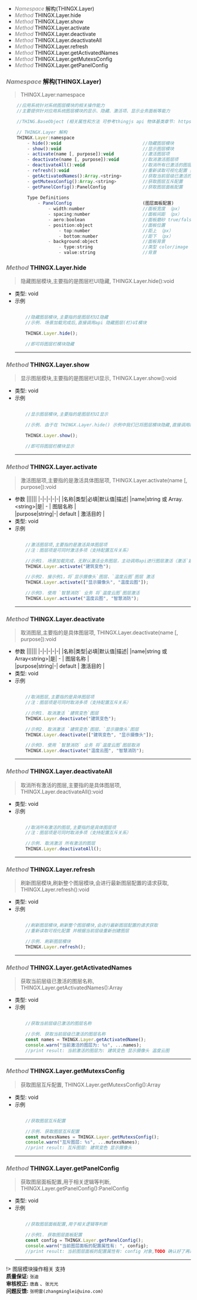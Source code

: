 <!-- @import "[TOC]" {cmd="toc" depthFrom=1 depthTo=6 orderedList=false} -->

<!-- code_chunk_output -->

- [*<a><font color="grey">Namespace</font></a>* 解构(THINGX.Layer)](#font-colorgreynamespacefont-解构thingxlayer)
- [*<a><font color="grey">Method</font></a>* THINGX.Layer.hide](#font-colorgreymethodfont-thingxlayerhide)
- [*<a><font color="grey">Method</font></a>* THINGX.Layer.show](#font-colorgreymethodfont-thingxlayershow)
- [*<a><font color="grey">Method</font></a>* THINGX.Layer.activate](#font-colorgreymethodfont-thingxlayeractivate)
- [*<a><font color="grey">Method</font></a>* THINGX.Layer.deactivate](#font-colorgreymethodfont-thingxlayerdeactivate)
- [*<a><font color="grey">Method</font></a>* THINGX.Layer.deactivateAll](#font-colorgreymethodfont-thingxlayerdeactivateall)
- [*<a><font color="grey">Method</font></a>* THINGX.Layer.refresh](#font-colorgreymethodfont-thingxlayerrefresh)
- [*<a><font color="grey">Method</font></a>* THINGX.Layer.getActivatedNames](#font-colorgreymethodfont-thingxlayergetactivatednames)
- [*<a><font color="grey">Method</font></a>* THINGX.Layer.getMutexsConfig](#font-colorgreymethodfont-thingxlayergetmutexsconfig)
- [*<a><font color="grey">Method</font></a>* THINGX.Layer.getPanelConfig](#font-colorgreymethodfont-thingxlayergetpanelconfig)

<!-- /code_chunk_output -->


### *<a><font color="grey">Namespace</font></a>* 解构(THINGX.Layer)
> THINGX.Layer:namespace
```javascript
    //应用系统针对系统图层模块的相关操作能力
    //主要提供针对应用系统图层模块的显示、隐藏、激活项、显示业务面板等能力

    //THING.BaseObject (相关属性和方法 可参考thingjs api 物体基类章节: https://docs.thingjs.com/cn/apidocs/THING.BaseObject.html)

    // THINGX.Layer 解构
    THINGX.Layer:namespace
        - hide():void                               //隐藏图层模块
        - show():void                               //显示图层模块
        - activate(name [, purpose]):void           //激活图层项
        - deactivate(name [, purpose]):void         //取消激活图层项
        - deactivateAll():void                      //取消所有已激活的图层
        - refresh():void                            //重新读取可视化配置 并根据当前层级重新创建图层
        - getActivatedNames():Array.<string>        //获取当前层级已激活的图层名称   
        - getMutexsConfig():Array.<string>          //获取图层互斥配置
        - getPanelConfig():PanelConfig              //获取图层面板配置
        
        Type Definitions
            - PanelConfig                           (图层面板配置)        
                - width:number                      //面板宽度 （px）  
                - spacing:number                    //面板间距 （px）     
                - aero:boolean                      //面板磨砂 true/false
                - position:object                   //面板位置
                    - top:number                    //距上 （px）
                    - bottom:number                 //距下 （px）
                - background:object                 //面板背景  
                    - type:string                   //类型 color/image           
                    - value:string                  //背景

```

### *<a><font color="grey">Method</font></a>* THINGX.Layer.hide
> 隐藏图层模块,主要指的是图层栏UI隐藏, THINGX.Layer.hide():void
   
* 类型: void
* 示例
    ```javascript

        //隐藏图层模块,主要指的是图层栏UI隐藏
        //示例. 场景加载完成后,直接调用api 隐藏图层(栏)UI模块

        THINGX.Layer.hide();

        //即可将图层栏模块隐藏

    ```
    ***

### *<a><font color="grey">Method</font></a>* THINGX.Layer.show
> 显示图层模块,主要指的是图层栏UI显示, THINGX.Layer.show():void
   
* 类型: void
* 示例
    ```javascript

        //显示图层模块,主要指的是图层栏UI显示

        //示例. 由于在 THINGX.Layer.hide() 示例中我们已将图层模块隐藏,直接调用api 显示图层(栏)UI模块，检查结果

        THINGX.Layer.show();

        //即可将图层栏模块显示

    ```
    ***

### *<a><font color="grey">Method</font></a>* THINGX.Layer.activate
> 激活图层项,主要指的是激活具体图层项, THINGX.Layer.activate(name [, purpose]):void
* 参数
  ||||||
  |-|-|-|-|-|
  |名称|类型|必填|默认值|描述|
  |name|string 或 Array.\<string>|是| - | 图层名称 |   
  |purpose|string|-| default | 激活目的 |     
* 类型: void
* 示例
    ```javascript

        //激活图层项,主要指的是激活具体图层项
        //注：图层项是可同时激活多项（支持配置互斥关系）

        //示例1. 场景加载完成，无默认激活业务图层，主动调用api进行图层激活（激活`建筑变色`图层）
        THINGX.Layer.activate("建筑变色");

        //示例2. 接示例1，将`显示摄像头`图层、`温度云图`图层 激活
        THINGX.Layer.activate(["显示摄像头", "温度云图"]);

        //示例3. 使用 `智慧消防` 业务 将`温度云图`图层激活
        THINGX.Layer.activate("温度云图", "智慧消防");

    ```
    ***
                             
### *<a><font color="grey">Method</font></a>* THINGX.Layer.deactivate
> 取消图层,主要指的是具体图层项, THINGX.Layer.deactivate(name [, purpose]):void
* 参数
  ||||||
  |-|-|-|-|-|
  |名称|类型|必填|默认值|描述|
  |name|string 或 Array\<string>|是| - | 图层名称 |   
  |purpose|string|-| default | 激活目的 |    
* 类型: void
* 示例
    ```javascript

        //取消图层,主要指的是具体图层项
        //注：图层项是可同时取消多项（支持配置互斥关系）

        //示例1. 取消激活 `建筑变色`图层
        THINGX.Layer.deactivate("建筑变色");

        //示例2. 取消激活 `建筑变色`图层、`显示摄像头`图层
        THINGX.Layer.deactivate(["建筑变色", "显示摄像头"]);

        //示例3. 使用 `智慧消防` 业务 将`温度云图`图层取消
        THINGX.Layer.deactivate("温度云图", "智慧消防");

    ```
    ***

### *<a><font color="grey">Method</font></a>* THINGX.Layer.deactivateAll
> 取消所有激活的图层,主要指的是具体图层项, THINGX.Layer.deactivateAll():void
  
* 类型: void
* 示例
    ```javascript

        //取消所有激活的图层,主要指的是具体图层项
        //注：图层项是可同时取消多项（支持配置互斥关系）

        //示例. 取消激活 所有激活的图层
        THINGX.Layer.deactivateAll();

    ```
    ***

### *<a><font color="grey">Method</font></a>* THINGX.Layer.refresh
> 刷新图层模块,刷新整个图层模块,会进行最新图层配置的请求获取, THINGX.Layer.refresh():void
   
* 类型: void
* 示例
    ```javascript

        //刷新图层模块,刷新整个图层模块,会进行最新图层配置的请求获取
        //重新读取可视化配置 并根据当前层级重新创建图层

        //示例. 刷新图层模块
        THINGX.Layer.refresh();

    ```
    ***

### *<a><font color="grey">Method</font></a>* THINGX.Layer.getActivatedNames
> 获取当前层级已激活的图层名称, THINGX.Layer.getActivatedNames():Array 

* 类型: void
* 示例
    ```javascript

        //获取当前层级已激活的图层名称

        //示例. 获取当前层级已激活的图层名称
        const names = THINGX.Layer.getActivatedName();
        console.warn("当前激活的图层为: %s", ...names);
        //print result: 当前激活的图层为: 建筑变色 显示摄像头 温度云图

    ```
    ***

### *<a><font color="grey">Method</font></a>* THINGX.Layer.getMutexsConfig
> 获取图层互斥配置, THINGX.Layer.getMutexsConfig():Array 

* 类型: void
* 示例
    ```javascript

        //获取图层互斥配置

        //示例. 获取图层互斥配置
        const mutexsNames = THINGX.Layer.getMutexsConfig();
        console.warn("互斥图层: %s", ...mutexsNames);
        //print result: 互斥图层: 建筑变色 显示摄像头

    ```
    ***


### *<a><font color="grey">Method</font></a>* THINGX.Layer.getPanelConfig
> 获取图层面板配置,用于相关逻辑等判断, THINGX.Layer.getPanelConfig():PanelConfig

* 类型: void
* 示例
    ```javascript

        //获取图层面板配置,用于相关逻辑等判断

        //示例1. 获取图层面板配置
        const config = THINGX.Layer.getPanelConfig();
        console.warn("当前图层面板的配置属性有: ", config);
        //print result: 当前图层面板的配置属性有: config 对象,TODO 确认好了再进行添加

    ```
    ***

!> 图层模块操作相关 支持   
**质量保证:** `张迪`    
**审核校正:** `唐鑫` 、`张光光`  
**问题反馈:** `张明雷(zhangminglei@uino.com)`  
